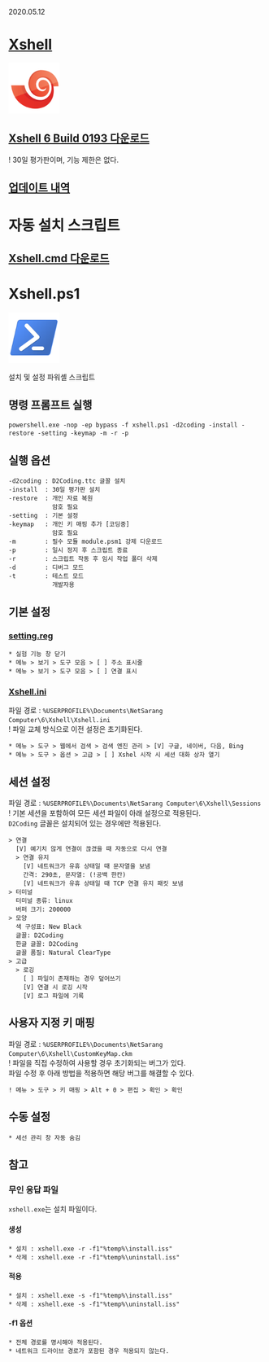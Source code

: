 2020.05.12

# [Xshell](https://www.netsarang.com/xshell/)
<img src="logo.png" width=100>

## [Xshell 6 Build 0193 다운로드](https://www.majorgeeks.com/mg/getmirror/xshell,1.html)  
! 30일 평가판이며, 기능 제한은 없다.

## [업데이트 내역](https://www.netsarang.com/ko/xshell-update-history/)

# 자동 설치 스크립트

## [Xshell.cmd 다운로드](http://blogattach.naver.com/92078e3f281918ae886904330fe298ee4d1fe25a/20200515_100_blogfile/jeryuni_1589531191018_y3LTjt_cmd/Xshell.cmd?type=attachment)

# Xshell.ps1
<img src="https://github.com/ssokka/Windows/raw/master/PowerShell/logo.png" width=100>

설치 및 설정 파워셸 스크립트

## 명령 프롬프트 실행
```
powershell.exe -nop -ep bypass -f xshell.ps1 -d2coding -install -restore -setting -keymap -m -r -p
```

## 실행 옵션
```
-d2coding : D2Coding.ttc 글꼴 설치
-install  : 30일 평가판 설치
-restore  : 개인 자료 복원
            암호 필요
-setting  : 기본 설정
-keymap   : 개인 키 매핑 추가 [코딩중]
            암호 필요
-m        : 필수 모듈 module.psm1 강제 다운로드
-p        : 일시 정지 후 스크립트 종료
-r        : 스크립트 작동 후 임시 작업 폴더 삭제
-d        : 디버그 모드
-t        : 테스트 모드
            개발자용
```

## 기본 설정
### [setting.reg](setting.reg)
```
* 실험 기능 창 닫기
* 메뉴 > 보기 > 도구 모음 > [ ] 주소 표시줄
* 메뉴 > 보기 > 도구 모음 > [ ] 연결 표시
```
### [Xshell.ini](Xshell.ini)
파일 경로 : `%USERPROFILE%\Documents\NetSarang Computer\6\Xshell\Xshell.ini`  
! 파일 교체 방식으로 이전 설정은 초기화된다.
```
* 메뉴 > 도구 > 웹에서 검색 > 검색 엔진 관리 > [V] 구글, 네이버, 다음, Bing
* 메뉴 > 도구 > 옵션 > 고급 > [ ] Xshel 시작 시 세션 대화 상자 열기
```

## 세션 설정
파일 경로 : `%USERPROFILE%\Documents\NetSarang Computer\6\Xshell\Sessions`  
! 기본 세션을 포함하여 모든 세션 파일이 아래 설정으로 적용된다.  
`D2Coding` 글꼴은 설치되어 있는 경우에만 적용된다.
```
> 연결
  [V] 예기치 않게 연결이 끊겼을 때 자동으로 다시 연결
  > 연결 유지
    [V] 네트워크가 유휴 상태일 때 문자열을 보냄
    간격: 290초, 문자열: (!공백 한칸)
    [V] 네트워크가 유휴 상태일 때 TCP 연결 유지 패킷 보냄
> 터미널
  터미널 종류: linux
  버퍼 크기: 200000
> 모양
  색 구성표: New Black
  글꼴: D2Coding
  한글 글꼴: D2Coding
  글꼴 품질: Natural ClearType
> 고급
  > 로깅
    [ ] 파일이 존재하는 경우 덮어쓰기
    [V] 연결 시 로깅 시작
    [V] 로그 파일에 기록
```

## 사용자 지정 키 매핑
파일 경로 : `%USERPROFILE%\Documents\NetSarang Computer\6\Xshell\CustomKeyMap.ckm`  
! 파일을 직접 수정하여 사용할 경우 초기화되는 버그가 있다.  
파일 수정 후 아래 방법을 적용하면 해당 버그를 해결할 수 있다.
```
! 메뉴 > 도구 > 키 매핑 > Alt + 0 > 편집 > 확인 > 확인
```

## 수동 설정
```
* 세선 관리 창 자동 숨김
```

## 참고

### 무인 응답 파일

`xshell.exe`는 설치 파일이다.

#### 생성
```
* 설치 : xshell.exe -r -f1"%temp%\install.iss"
* 삭제 : xshell.exe -r -f1"%temp%\uninstall.iss"
```

#### 적용
```
* 설치 : xshell.exe -s -f1"%temp%\install.iss"
* 삭제 : xshell.exe -s -f1"%temp%\uninstall.iss"
```

#### -f1 옵션
```
* 전체 경로를 명시해야 적용된다.
* 네트워크 드라이브 경로가 포함된 경우 적용되지 않는다.
```